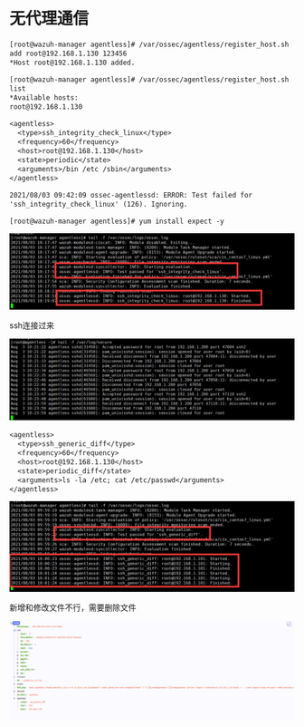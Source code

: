 # 无代理通信



```text
[root@wazuh-manager agentless]# /var/ossec/agentless/register_host.sh add root@192.168.1.130 123456
*Host root@192.168.1.130 added.
```



```text
[root@wazuh-manager agentless]# /var/ossec/agentless/register_host.sh list
*Available hosts: 
root@192.168.1.130
```



```text
<agentless>
  <type>ssh_integrity_check_linux</type>
  <frequency>60</frequency>
  <host>root@192.168.1.130</host>
  <state>periodic</state>
  <arguments>/bin /etc /sbin</arguments>
</agentless>
```



```text
2021/08/03 09:42:09 ossec-agentlessd: ERROR: Test failed for 'ssh_integrity_check_linux' (126). Ignoring.
```



```text
[root@wazuh-manager agentless]# yum install expect -y
```



![](../../../.gitbook/assets/image%20%28196%29.png)



ssh连接过来



![](../../../.gitbook/assets/image%20%28195%29.png)







```text
<agentless>
  <type>ssh_generic_diff</type>
  <frequency>60</frequency>
  <host>root@192.168.1.130</host>
  <state>periodic_diff</state>
  <arguments>ls -la /etc; cat /etc/passwd</arguments>
</agentless>
```



![](../../../.gitbook/assets/image%20%28191%29.png)

新增和修改文件不行，需要删除文件

![](../../../.gitbook/assets/image%20%28200%29.png)





